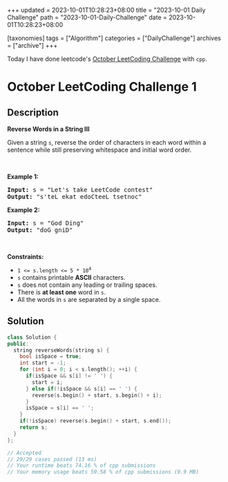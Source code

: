 +++
updated = 2023-10-01T10:28:23+08:00
title = "2023-10-01 Daily Challenge"
path = "2023-10-01-Daily-Challenge"
date = 2023-10-01T10:28:23+08:00

[taxonomies]
tags = ["Algorithm"]
categories = ["DailyChallenge"]
archives = ["archive"]
+++

Today I have done leetcode's [October LeetCoding Challenge](https://leetcode.com/problems/reverse-words-in-a-string-iii/) with `cpp`.

<!-- more -->

# October LeetCoding Challenge 1

## Description

**Reverse Words in a String III**

<p>Given a string <code>s</code>, reverse the order of characters in each word within a sentence while still preserving whitespace and initial word order.</p>

<p>&nbsp;</p>
<p><strong class="example">Example 1:</strong></p>
<pre><strong>Input:</strong> s = "Let's take LeetCode contest"
<strong>Output:</strong> "s'teL ekat edoCteeL tsetnoc"
</pre><p><strong class="example">Example 2:</strong></p>
<pre><strong>Input:</strong> s = "God Ding"
<strong>Output:</strong> "doG gniD"
</pre>
<p>&nbsp;</p>
<p><strong>Constraints:</strong></p>

<ul>
	<li><code>1 &lt;= s.length &lt;= 5 * 10<sup>4</sup></code></li>
	<li><code>s</code> contains printable <strong>ASCII</strong> characters.</li>
	<li><code>s</code> does not contain any leading or trailing spaces.</li>
	<li>There is <strong>at least one</strong> word in <code>s</code>.</li>
	<li>All the words in <code>s</code> are separated by a single space.</li>
</ul>


## Solution

``` cpp
class Solution {
public:
  string reverseWords(string s) {
    bool isSpace = true;
    int start = -1;
    for (int i = 0; i < s.length(); ++i) {
      if(isSpace && s[i] != ' ') {
        start = i;
      } else if(!isSpace && s[i] == ' ') {
        reverse(s.begin() + start, s.begin() + i);
      }
      isSpace = s[i] == ' ';
    }
    if(!isSpace) reverse(s.begin() + start, s.end());
    return s;
  }
};

// Accepted
// 29/29 cases passed (13 ms)
// Your runtime beats 74.16 % of cpp submissions
// Your memory usage beats 59.58 % of cpp submissions (9.9 MB)
```
